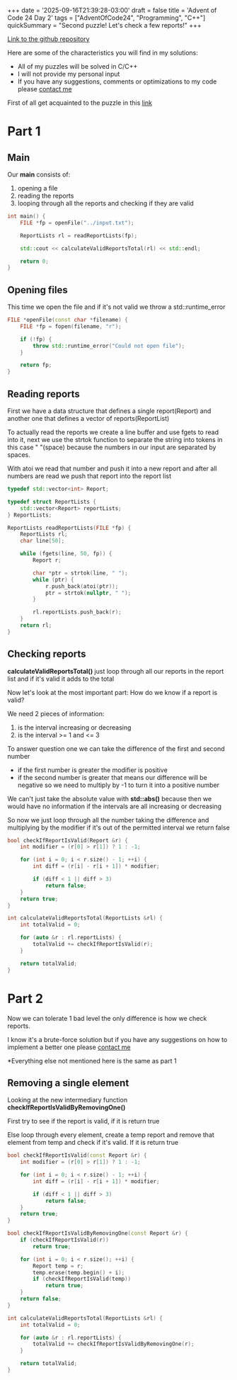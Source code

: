 +++
date = '2025-09-16T21:39:28-03:00'
draft = false
title = 'Advent of Code 24 Day 2'
tags = ["AdventOfCode24", "Programming", "C++"]
quickSummary = "Second puzzle! Let's check a few reports!"
+++

[Link to the github repository](https://github.com/gabrielholzmann/AdventOfCode24)


Here are some of the characteristics you will find in my solutions:
- All of my puzzles will be solved in C/C++
- I will not provide my personal input
- If you have any suggestions, comments or optimizations to my code please [contact me](/contact)

First of all get acquainted to the puzzle in this [link](https://adventofcode.com/2024/day/2)

# Part 1

## Main

Our **main** consists of:
1. opening a file
2. reading the reports
3. looping through all the reports and checking if they are valid

```cpp
int main() {
    FILE *fp = openFile("../input.txt");

    ReportLists rl = readReportLists(fp);

    std::cout << calculateValidReportsTotal(rl) << std::endl;

    return 0;
}
```

## Opening files

This time we open the file and if it's not valid we throw a std::runtime_error

```cpp
FILE *openFile(const char *filename) {
    FILE *fp = fopen(filename, "r");

    if (!fp) {
        throw std::runtime_error("Could not open file");
    }

    return fp;
}
```

## Reading reports

First we have a data structure that defines a single report(Report) and another one that defines a vector of reports(ReportList)

To actually read the reports we create a line buffer and use fgets to read into it, next we use the strtok function to separate the string into tokens in this case " "(space) 
because the numbers in our input are separated by spaces.

With atoi we read that number and push it into a new report and after all numbers are read we push that report into the report list

```cpp
typedef std::vector<int> Report;

typedef struct ReportLists {
    std::vector<Report> reportLists;
} ReportLists;

ReportLists readReportLists(FILE *fp) {
    ReportLists rl;
    char line[50];

    while (fgets(line, 50, fp)) {
        Report r;

        char *ptr = strtok(line, " ");
        while (ptr) {
            r.push_back(atoi(ptr));
            ptr = strtok(nullptr, " ");
        }

        rl.reportLists.push_back(r);
    }
    return rl;
}
```

## Checking reports
**calculateValidReportsTotal()** just loop through all our reports in the report list and if it's valid it adds to the total

Now let's look at the most important part: How do we know if a report is valid?

We need 2 pieces of information:
1. is the interval increasing or decreasing
2. is the interval >= 1 and <= 3

To answer question one we can take the difference of the first and second number 
- if the first number is greater the modifier is positive
- if the second number is greater that means our difference will be negative so we need to multiply by -1 to turn it into a positive number

We can't just take the absolute value with **std::abs()** because then we would have no information if the intervals are all increasing or decreasing

So now we just loop through all the number taking the difference and multiplying by the modifier if it's out of the permitted interval we return false
```cpp
bool checkIfReportIsValid(Report &r) {
    int modifier = (r[0] > r[1]) ? 1 : -1;

    for (int i = 0; i < r.size() - 1; ++i) {
        int diff = (r[i] - r[i + 1]) * modifier;

        if (diff < 1 || diff > 3)
            return false;
    }
    return true;
}

int calculateValidReportsTotal(ReportLists &rl) {
    int totalValid = 0;

    for (auto &r : rl.reportLists) {
        totalValid += checkIfReportIsValid(r);
    }

    return totalValid;
}

```

# Part 2

Now we can tolerate 1 bad level the only difference is how we check reports.

I know it's a brute-force solution but if you have any suggestions on how to implement a better one please [contact me](/contact)

\*Everything else not mentioned here is the same as part 1

## Removing a single element

Looking at the new intermediary function **checkIfReportIsValidByRemovingOne()**

First try to see if the report is valid, if it is return true

Else loop through every element, create a temp report and remove that element from temp and check if it's valid. If it is return true

```cpp
bool checkIfReportIsValid(const Report &r) {
    int modifier = (r[0] > r[1]) ? 1 : -1;

    for (int i = 0; i < r.size() - 1; ++i) {
        int diff = (r[i] - r[i + 1]) * modifier;

        if (diff < 1 || diff > 3)
            return false;
    }
    return true;
}

bool checkIfReportIsValidByRemovingOne(const Report &r) {
    if (checkIfReportIsValid(r))
        return true;

    for (int i = 0; i < r.size(); ++i) {
        Report temp = r;
        temp.erase(temp.begin() + i);
        if (checkIfReportIsValid(temp))
            return true;
    }
    return false;
}

int calculateValidReportsTotal(ReportLists &rl) {
    int totalValid = 0;

    for (auto &r : rl.reportLists) {
        totalValid += checkIfReportIsValidByRemovingOne(r);
    }

    return totalValid;
}
```